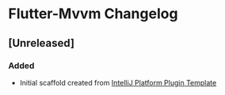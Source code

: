 <!-- Keep a Changelog guide -> https://keepachangelog.com -->

# Flutter-Mvvm Changelog

## [Unreleased]
### Added
- Initial scaffold created from [IntelliJ Platform Plugin Template](https://github.com/JetBrains/intellij-platform-plugin-template)
